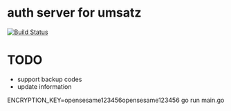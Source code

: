 # auth server for umsatz

[![Build Status](https://travis-ci.org/umsatz/auth.svg)](https://travis-ci.org/umsatz/auth)

# TODO

- support backup codes
- update information

ENCRYPTION_KEY=opensesame123456opensesame123456 go run main.go